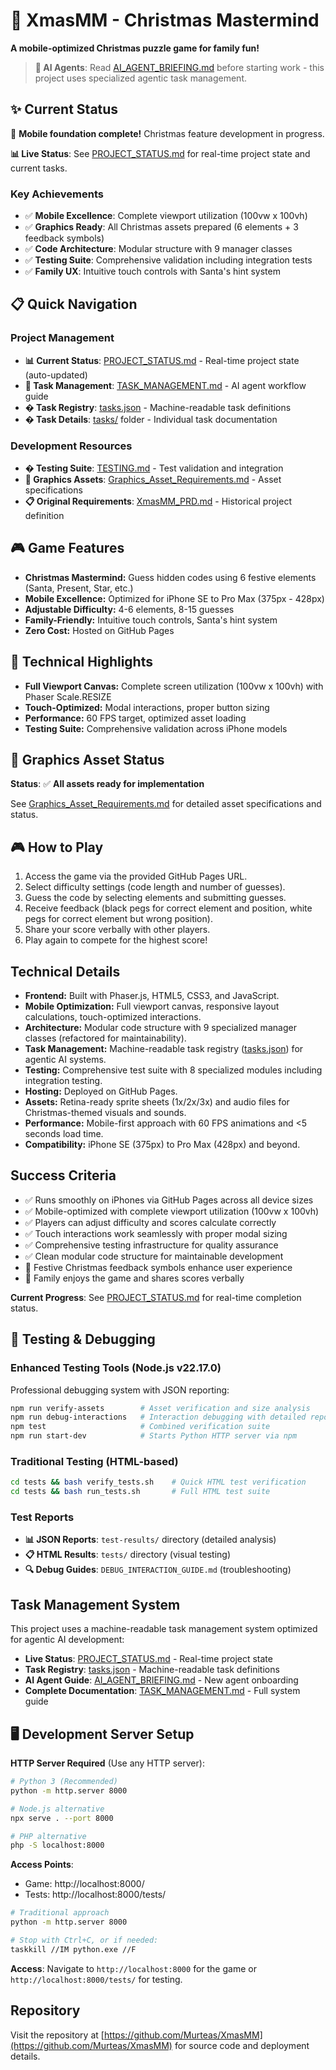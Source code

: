 # 🎄 XmasMM - Christmas Mastermind

**A mobile-optimized Christmas puzzle game for family fun!**

> **🤖 AI Agents**: Read [AI_AGENT_BRIEFING.md](AI_AGENT_BRIEFING.md) before starting work - this project uses specialized agentic task management.

## ✨ Current Status
🎉 **Mobile foundation complete!** Christmas feature development in progress.

**📊 Live Status**: See [PROJECT_STATUS.md](PROJECT_STATUS.md) for real-time project state and current tasks.

### **Key Achievements**
- ✅ **Mobile Excellence**: Complete viewport utilization (100vw x 100vh) 
- ✅ **Graphics Ready**: All Christmas assets prepared (6 elements + 3 feedback symbols)
- ✅ **Code Architecture**: Modular structure with 9 manager classes
- ✅ **Testing Suite**: Comprehensive validation including integration tests
- ✅ **Family UX**: Intuitive touch controls with Santa's hint system

## 📋 Quick Navigation

### **Project Management**
- **📊 Current Status**: [PROJECT_STATUS.md](PROJECT_STATUS.md) - Real-time project state (auto-updated)
- **🤖 Task Management**: [TASK_MANAGEMENT.md](TASK_MANAGEMENT.md) - AI agent workflow guide
- **� Task Registry**: [tasks.json](tasks.json) - Machine-readable task definitions
- **� Task Details**: [tasks/](tasks/) folder - Individual task documentation

### **Development Resources**  
- **� Testing Suite**: [TESTING.md](TESTING.md) - Test validation and integration
- **🎨 Graphics Assets**: [Graphics_Asset_Requirements.md](Graphics_Asset_Requirements.md) - Asset specifications
- **📋 Original Requirements**: [XmasMM_PRD.md](XmasMM_PRD.md) - Historical project definition

## 🎮 Game Features
- **Christmas Mastermind:** Guess hidden codes using 6 festive elements (Santa, Present, Star, etc.)
- **Mobile Excellence:** Optimized for iPhone SE to Pro Max (375px - 428px)
- **Adjustable Difficulty:** 4-6 elements, 8-15 guesses
- **Family-Friendly:** Intuitive touch controls, Santa's hint system
- **Zero Cost:** Hosted on GitHub Pages

## 📱 Technical Highlights  
- **Full Viewport Canvas:** Complete screen utilization (100vw x 100vh) with Phaser Scale.RESIZE
- **Touch-Optimized:** Modal interactions, proper button sizing
- **Performance:** 60 FPS target, optimized asset loading
- **Testing Suite:** Comprehensive validation across iPhone models

## 🎨 Graphics Asset Status
**Status**: ✅ **All assets ready for implementation**

See [Graphics_Asset_Requirements.md](Graphics_Asset_Requirements.md) for detailed asset specifications and status.

## 🎮 How to Play
1. Access the game via the provided GitHub Pages URL.
2. Select difficulty settings (code length and number of guesses).
3. Guess the code by selecting elements and submitting guesses.
4. Receive feedback (black pegs for correct element and position, white pegs for correct element but wrong position).
5. Share your score verbally with other players.
6. Play again to compete for the highest score!

## Technical Details
- **Frontend:** Built with Phaser.js, HTML5, CSS3, and JavaScript.
- **Mobile Optimization:** Full viewport canvas, responsive layout calculations, touch-optimized interactions.
- **Architecture:** Modular code structure with 9 specialized manager classes (refactored for maintainability).
- **Task Management:** Machine-readable task registry ([tasks.json](tasks.json)) for agentic AI systems.
- **Testing:** Comprehensive test suite with 8 specialized modules including integration testing.
- **Hosting:** Deployed on GitHub Pages.
- **Assets:** Retina-ready sprite sheets (1x/2x/3x) and audio files for Christmas-themed visuals and sounds.
- **Performance:** Mobile-first approach with 60 FPS animations and <5 seconds load time.
- **Compatibility:** iPhone SE (375px) to Pro Max (428px) and beyond.

## Success Criteria
- ✅ Runs smoothly on iPhones via GitHub Pages across all device sizes
- ✅ Mobile-optimized with complete viewport utilization (100vw x 100vh)
- ✅ Players can adjust difficulty and scores calculate correctly
- ✅ Touch interactions work seamlessly with proper modal sizing
- ✅ Comprehensive testing infrastructure for quality assurance
- ✅ Clean modular code structure for maintainable development
- 🎯 Festive Christmas feedback symbols enhance user experience  
- 🎯 Family enjoys the game and shares scores verbally

**Current Progress**: See [PROJECT_STATUS.md](PROJECT_STATUS.md) for real-time completion status.

## 🔧 Testing & Debugging

### **Enhanced Testing Tools** (Node.js v22.17.0)
Professional debugging system with JSON reporting:

```bash
npm run verify-assets        # Asset verification and size analysis
npm run debug-interactions   # Interaction debugging with detailed reports
npm test                     # Combined verification suite
npm run start-dev            # Starts Python HTTP server via npm
```

### **Traditional Testing** (HTML-based)
```bash
cd tests && bash verify_tests.sh    # Quick HTML test verification
cd tests && bash run_tests.sh       # Full HTML test suite
```

### **Test Reports**
- **📊 JSON Reports**: `test-results/` directory (detailed analysis)
- **📋 HTML Results**: `tests/` directory (visual testing)
- **🔍 Debug Guides**: `DEBUG_INTERACTION_GUIDE.md` (troubleshooting)

## Task Management System
This project uses a machine-readable task management system optimized for agentic AI development:
- **Live Status**: [PROJECT_STATUS.md](PROJECT_STATUS.md) - Real-time project state
- **Task Registry**: [tasks.json](tasks.json) - Machine-readable task definitions  
- **AI Agent Guide**: [AI_AGENT_BRIEFING.md](AI_AGENT_BRIEFING.md) - New agent onboarding
- **Complete Documentation**: [TASK_MANAGEMENT.md](TASK_MANAGEMENT.md) - Full system guide

## 🖥️ Development Server Setup

**HTTP Server Required** (Use any HTTP server):
```bash
# Python 3 (Recommended)
python -m http.server 8000

# Node.js alternative
npx serve . --port 8000

# PHP alternative  
php -S localhost:8000
```

**Access Points**:
- Game: http://localhost:8000/
- Tests: http://localhost:8000/tests/
```bash
# Traditional approach
python -m http.server 8000

# Stop with Ctrl+C, or if needed:
taskkill //IM python.exe //F
```

**Access**: Navigate to `http://localhost:8000` for the game or `http://localhost:8000/tests/` for testing.

## Repository
Visit the repository at [https://github.com/Murteas/XmasMM](https://github.com/Murteas/XmasMM) for source code and deployment details.

